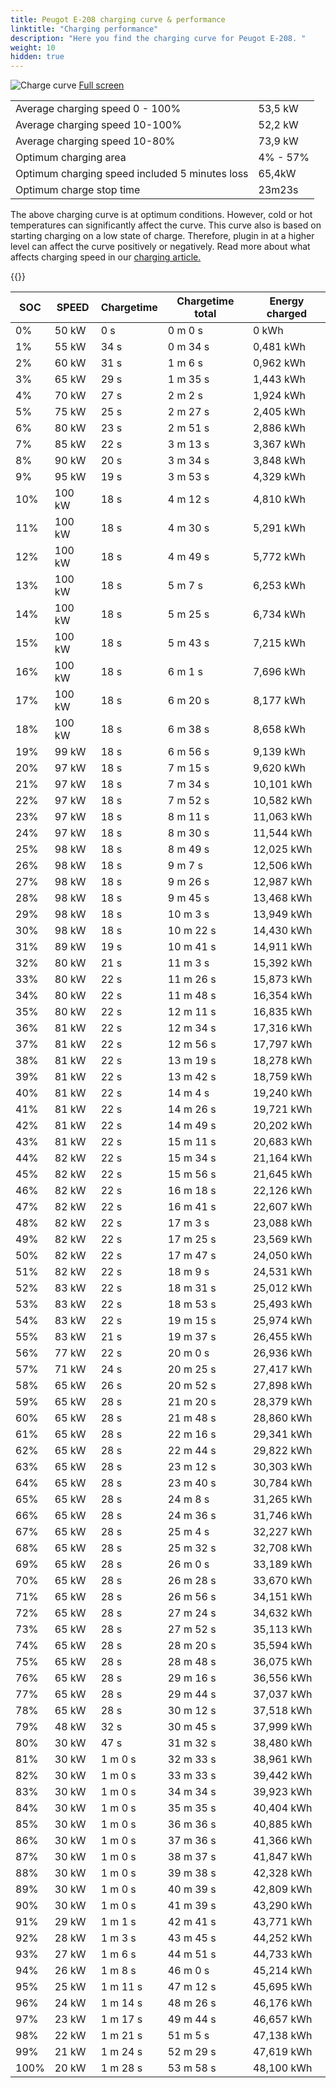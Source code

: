```yaml
---
title: Peugot E-208 charging curve & performance
linktitle: "Charging performance"
description: "Here you find the charging curve for Peugot E-208. "
weight: 10
hidden: true
---
```

<!-- markdownlint-disable MD033 -->
<object type="image/svg+xml" data="../modelnavigation.svg"></object>
![Charge curve](../chargingcurve.svg  "Charging curve")
[Full screen](../chargingcurve.svg)

|  | |
|-----|-----|
|Average charging speed 0 - 100% |53,5 kW|
|Average charging speed 10-100% |52,2 kW|
|Average charging speed 10-80% |73,9 kW|
|Optimum charging area|4% - 57%|
|Optimum charging speed included 5 minutes loss|65,4kW|
|Optimum charge stop time |23m23s|


The above charging curve is at optimum conditions. However, cold or hot temperatures can significantly affect the curve. This curve also is based on starting charging on a low state of charge. Therefore, plugin in at a higher level can affect the curve positively or negatively. Read more about what affects charging speed in our [charging article.](../../../../../technology/battery/charging/) 


{{<evkxdisplayaddarticle />}}

|SOC | SPEED|Chargetime | Chargetime total | Energy charged |
|-----|-----|-----|-----|-----|
|0%|50 kW|  0 s|  0 m 0 s |0 kWh |
|1%|55 kW|  34 s|  0 m 34 s |0,481 kWh |
|2%|60 kW|  31 s|  1 m 6 s |0,962 kWh |
|3%|65 kW|  29 s|  1 m 35 s |1,443 kWh |
|4%|70 kW|  27 s|  2 m 2 s |1,924 kWh |
|5%|75 kW|  25 s|  2 m 27 s |2,405 kWh |
|6%|80 kW|  23 s|  2 m 51 s |2,886 kWh |
|7%|85 kW|  22 s|  3 m 13 s |3,367 kWh |
|8%|90 kW|  20 s|  3 m 34 s |3,848 kWh |
|9%|95 kW|  19 s|  3 m 53 s |4,329 kWh |
|10%|100 kW|  18 s|  4 m 12 s |4,810 kWh |
|11%|100 kW|  18 s|  4 m 30 s |5,291 kWh |
|12%|100 kW|  18 s|  4 m 49 s |5,772 kWh |
|13%|100 kW|  18 s|  5 m 7 s |6,253 kWh |
|14%|100 kW|  18 s|  5 m 25 s |6,734 kWh |
|15%|100 kW|  18 s|  5 m 43 s |7,215 kWh |
|16%|100 kW|  18 s|  6 m 1 s |7,696 kWh |
|17%|100 kW|  18 s|  6 m 20 s |8,177 kWh |
|18%|100 kW|  18 s|  6 m 38 s |8,658 kWh |
|19%|99 kW|  18 s|  6 m 56 s |9,139 kWh |
|20%|97 kW|  18 s|  7 m 15 s |9,620 kWh |
|21%|97 kW|  18 s|  7 m 34 s |10,101 kWh |
|22%|97 kW|  18 s|  7 m 52 s |10,582 kWh |
|23%|97 kW|  18 s|  8 m 11 s |11,063 kWh |
|24%|97 kW|  18 s|  8 m 30 s |11,544 kWh |
|25%|98 kW|  18 s|  8 m 49 s |12,025 kWh |
|26%|98 kW|  18 s|  9 m 7 s |12,506 kWh |
|27%|98 kW|  18 s|  9 m 26 s |12,987 kWh |
|28%|98 kW|  18 s|  9 m 45 s |13,468 kWh |
|29%|98 kW|  18 s|  10 m 3 s |13,949 kWh |
|30%|98 kW|  18 s|  10 m 22 s |14,430 kWh |
|31%|89 kW|  19 s|  10 m 41 s |14,911 kWh |
|32%|80 kW|  21 s|  11 m 3 s |15,392 kWh |
|33%|80 kW|  22 s|  11 m 26 s |15,873 kWh |
|34%|80 kW|  22 s|  11 m 48 s |16,354 kWh |
|35%|80 kW|  22 s|  12 m 11 s |16,835 kWh |
|36%|81 kW|  22 s|  12 m 34 s |17,316 kWh |
|37%|81 kW|  22 s|  12 m 56 s |17,797 kWh |
|38%|81 kW|  22 s|  13 m 19 s |18,278 kWh |
|39%|81 kW|  22 s|  13 m 42 s |18,759 kWh |
|40%|81 kW|  22 s|  14 m 4 s |19,240 kWh |
|41%|81 kW|  22 s|  14 m 26 s |19,721 kWh |
|42%|81 kW|  22 s|  14 m 49 s |20,202 kWh |
|43%|81 kW|  22 s|  15 m 11 s |20,683 kWh |
|44%|82 kW|  22 s|  15 m 34 s |21,164 kWh |
|45%|82 kW|  22 s|  15 m 56 s |21,645 kWh |
|46%|82 kW|  22 s|  16 m 18 s |22,126 kWh |
|47%|82 kW|  22 s|  16 m 41 s |22,607 kWh |
|48%|82 kW|  22 s|  17 m 3 s |23,088 kWh |
|49%|82 kW|  22 s|  17 m 25 s |23,569 kWh |
|50%|82 kW|  22 s|  17 m 47 s |24,050 kWh |
|51%|82 kW|  22 s|  18 m 9 s |24,531 kWh |
|52%|83 kW|  22 s|  18 m 31 s |25,012 kWh |
|53%|83 kW|  22 s|  18 m 53 s |25,493 kWh |
|54%|83 kW|  22 s|  19 m 15 s |25,974 kWh |
|55%|83 kW|  21 s|  19 m 37 s |26,455 kWh |
|56%|77 kW|  22 s|  20 m 0 s |26,936 kWh |
|57%|71 kW|  24 s|  20 m 25 s |27,417 kWh |
|58%|65 kW|  26 s|  20 m 52 s |27,898 kWh |
|59%|65 kW|  28 s|  21 m 20 s |28,379 kWh |
|60%|65 kW|  28 s|  21 m 48 s |28,860 kWh |
|61%|65 kW|  28 s|  22 m 16 s |29,341 kWh |
|62%|65 kW|  28 s|  22 m 44 s |29,822 kWh |
|63%|65 kW|  28 s|  23 m 12 s |30,303 kWh |
|64%|65 kW|  28 s|  23 m 40 s |30,784 kWh |
|65%|65 kW|  28 s|  24 m 8 s |31,265 kWh |
|66%|65 kW|  28 s|  24 m 36 s |31,746 kWh |
|67%|65 kW|  28 s|  25 m 4 s |32,227 kWh |
|68%|65 kW|  28 s|  25 m 32 s |32,708 kWh |
|69%|65 kW|  28 s|  26 m 0 s |33,189 kWh |
|70%|65 kW|  28 s|  26 m 28 s |33,670 kWh |
|71%|65 kW|  28 s|  26 m 56 s |34,151 kWh |
|72%|65 kW|  28 s|  27 m 24 s |34,632 kWh |
|73%|65 kW|  28 s|  27 m 52 s |35,113 kWh |
|74%|65 kW|  28 s|  28 m 20 s |35,594 kWh |
|75%|65 kW|  28 s|  28 m 48 s |36,075 kWh |
|76%|65 kW|  28 s|  29 m 16 s |36,556 kWh |
|77%|65 kW|  28 s|  29 m 44 s |37,037 kWh |
|78%|65 kW|  28 s|  30 m 12 s |37,518 kWh |
|79%|48 kW|  32 s|  30 m 45 s |37,999 kWh |
|80%|30 kW|  47 s|  31 m 32 s |38,480 kWh |
|81%|30 kW| 1 m 0 s|  32 m 33 s |38,961 kWh |
|82%|30 kW| 1 m 0 s|  33 m 33 s |39,442 kWh |
|83%|30 kW| 1 m 0 s|  34 m 34 s |39,923 kWh |
|84%|30 kW| 1 m 0 s|  35 m 35 s |40,404 kWh |
|85%|30 kW| 1 m 0 s|  36 m 36 s |40,885 kWh |
|86%|30 kW| 1 m 0 s|  37 m 36 s |41,366 kWh |
|87%|30 kW| 1 m 0 s|  38 m 37 s |41,847 kWh |
|88%|30 kW| 1 m 0 s|  39 m 38 s |42,328 kWh |
|89%|30 kW| 1 m 0 s|  40 m 39 s |42,809 kWh |
|90%|30 kW| 1 m 0 s|  41 m 39 s |43,290 kWh |
|91%|29 kW| 1 m 1 s|  42 m 41 s |43,771 kWh |
|92%|28 kW| 1 m 3 s|  43 m 45 s |44,252 kWh |
|93%|27 kW| 1 m 6 s|  44 m 51 s |44,733 kWh |
|94%|26 kW| 1 m 8 s|  46 m 0 s |45,214 kWh |
|95%|25 kW| 1 m 11 s|  47 m 12 s |45,695 kWh |
|96%|24 kW| 1 m 14 s|  48 m 26 s |46,176 kWh |
|97%|23 kW| 1 m 17 s|  49 m 44 s |46,657 kWh |
|98%|22 kW| 1 m 21 s|  51 m 5 s |47,138 kWh |
|99%|21 kW| 1 m 24 s|  52 m 29 s |47,619 kWh |
|100%|20 kW| 1 m 28 s|  53 m 58 s |48,100 kWh |
